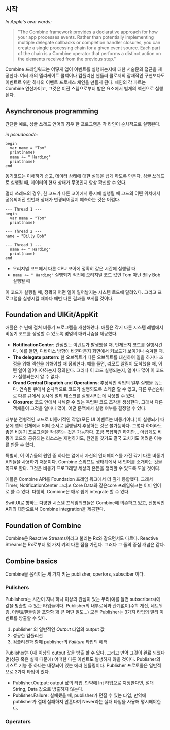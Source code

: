 ## 시작

_In Apple's own words:_
> "The Combine framework provides a declarative approach for how your app processes events. Rather than potentially implementing multiple delegate callbacks or completion handler closures, you can create a single processing chain for a given event source. Each part of the chain is a Combine operator that performs a distinct action on the elements received from the previous step."

Combine 프레임워크는 어떻게 앱이 이벤트를 실행하는지에 대한 서술문의 접근을 제공한다. 여러 개의 델리케이트 콜백이나 컴플리션 핸들러 클로저의 잠재적인 구현보다도 이벤트르 위한 하나의 이벤트 프로세스 체인을 만들게 된다. 체인의 각 파트는 Combine 연산자이고, 그것은 이전 스텝으로부터 받은 요소에서 별개의 액션으로 실행된다.

## Asynchronous programming

간단한 예로, 싱글 쓰레드 언어의 경우 한 프로그램은 각 라인이 순차적으로 실행된다. 

_in pseudocode:_
~~~
begin
  var name = "Tom"
  print(name)
  name += " Harding"
  print(name)
end
~~~

동기코드는 이해하기 쉽고, 데이터 상태에 대한 설득을 쉽게 하도록 만든다. 싱글 쓰레드로 실행될 때, 데이터의 현재 상태가 무엇인지 항상 확신할 수 있다.

멀티 쓰레드의 경우, 한 코드가 다른 코어에서 동시에 실행될 때 코드의 어떤 위치에서 공유되어진 첫번째 상태가 변경되어질지 예측하는 것은 어렵다.
~~~
--- Thread 1 ---
begin
  var name = "Tom"
  print(name)

--- Thread 2 ---
name = "Billy Bob"

--- Thread 1 ---
  name += " Harding"
  print(name)
end
~~~
* 오리지널 코드에서 다른 CPU 코어에 정확히 같은 시간에 실행될 때
* `name += " Harding"` 실행되기 직전에 오리지널 코드 값인 Tom 아닌 Billy Bob 실행될 때

이 코드가 실행될 때, 정확히 어떤 일이 일어날지는 시스템 로드에 달려있다. 그리고 프로그램을 실행시킬 때마다 매번 다른 결과를 보게될 것이다.

## Foundation and UIKit/AppKit
애플은 수 년에 걸쳐 비동기 프로그램을 개선해왔다. 애플은 각기 다른 시스템 레벨에서 비동기 코드를 생성할 수 있도록 몇몇의 매커니즘을 제공했다. 

* **NotificationCenter**: 관심있는 이벤트가 발생했을 때, 언제든지 코드를 실행시킨다. 예를 들면, 디바이스 방향이 바뀐다든지 화면에서 키보드가 보이거나 숨겨질 때.
* **The delegate pattern**: 한 오브젝트가 다른 오브젝트를 대신하여 일을 하거나 조정을 위해 액션을 취해야할 때 정의한다. 예를 들면, 리모트 알림이 도착했을 때, 어떤 일이 일어나야하는지 정의한다. 그러나 이 코드 실행되는지, 얼마나 많이 이 코드가 실행되는지 알 수 없다.
* **Grand Central Dispatch** and **Operations**: 추상적인 작업의 일부 실행을 돕는다. 연속된 큐에서 순차적으로 코드가 실행되도록 스케줄 할 수 있고, 다른 우선순위로 다른 큐에서 동시에 멀티 테스크를 실행시키는데 사용할 수 있다. 
* **Closures**: 코드 안에서 나눠줄 수 있는 독립된 코드 조각을 생성한다. 그래서 다른 객체들이 그것을 얼마나 많이, 어떤 문맥에서 실행 여부를 결정할 수 있다.

대부분 전형적인 코드로 비동기적인 작업(모든 UI 이벤트는 비동기이다.)이 실행되기 때문에 앱의 전체에서 어떠 순서로 실행될지 추정하는 것은 불가능하다. 그렇다 하더라도 좋은 비동기 프로그램을 작성하는 것은 가능하다. 조금 복잡하긴 하지만… 
아쉽게도 비동기 코드와 공유되는 리소스는 재현하기도, 원인을 찾기도 결국 고치기도 어려운 이슈를 만들 수 있다.

특별히, 이 이슈들의 원인 중 하나는 앱에서 자신의 인터페이스를 가진 각기 다른 비동기 API들을 사용하기 때문이다.
Combine 스위프트 생태계에서 새 언어를 소개하는 것을 목표로 한다. 그것은 비동기 프로그래밍 세상의 혼돈을 정리할 수 있도록 도울 것이다.

애플은 Combine API를 Foundation 프레임 워크에서 더 깊게 통합했다. 그래서 Timer, NotificationCenter 그리고 Core Data와 같은core 프레임워크는 이미 언어로 쓸 수 있다. 다행히, Combine은 매우 쉽게 integrate 할 수 있다.

SwiftUI로 향하는 다양한 시스템 프레임워크들은 Combine에 의존하고 있고, 전통적인 API의 대안으로서 Combine integration을 제공한다.

## Foundation of Combine
Combine은 Reactive Streams이라고 불리는 Rx와 같으면서도 다르다. Reactive Streams는 Rx로부터 몇 가지 키의 다른 점을 가진다. 그러다 그 둘의 중심 개념은 같다.

## Combine basics
Combine을 움직이는 세 가지 키는 publisher, opertors, subsciber 이다.

### Pulishers
Publishers는 시간이 지나 하나 이상의 관심이 있는 무리(예를 들면 subscribers)에 값을 방출할 수 있는 타입들이다. 
Publisher의 내부로직과 관계없이(수학 계산, 네트워킹, 이벤트핸들링을 포함함 꽤 큰 어떤 일도...) 모든 Publisher는 3가지 타입의 멀티 이벤트를 방출할 수 있다.

1. publisher 의 일반적인 _Output_ 타입의 output 값
2. 성공한 컴플리션
3. 컴플리션과 함께 publisher의 _Failture_ 타입의 에러

Publisher는 0개 이상의 output 값을 방출 할 수 있다. 그리고 만약 그것이 완료 되었다면(성공 혹은 실패 때문에) 어떠한 다른 이벤트도 발생하지 않을 것이다.
Publisher의 베스트 기능 중 하나는 내장되어 있는 에러 핸들링이다. 
Publisher 프로토콜은 일반적으로 2가지 타입이 있다.
* Publisher.Output: output 삾의 타입. 만약에 Int 타입으로 지정한다면, 절대 String, Data 값으로 방출하지 않는다.
* Publisher.Failure: 실패했을 때, publisher가 던질 수 있는 타입, 만약에 publisher가 절대 실패하지 안흔다며 Never라는 실패 타입을 사용해 명시해야한다.

### Operators


##
